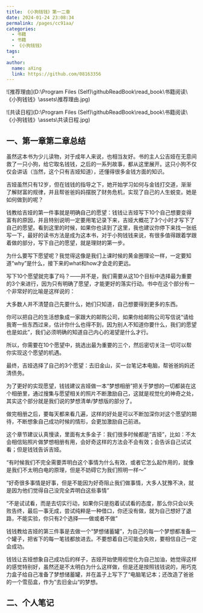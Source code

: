 ```yaml
---
title: 《小狗钱钱》第一二章
date: 2024-01-24 23:08:34
permalink: /pages/cc91aa/
categories:
  - 书籍
  - 书籍
  - 《小狗钱钱》
tags:
  - 
author: 
  name: aXing
  link: https://github.com/08163356
---
```





![推荐理由](D:\Program Files (Self)\githubReadBook\read_book\书籍阅读\《小狗钱钱》\assets\推荐理由.jpg)

![共读日程](D:\Program Files (Self)\githubReadBook\read_book\书籍阅读\《小狗钱钱》\assets\共读日程.jpg)

## 一、第一章第二章总结

虽然这本书为少儿读物，对于成年人来说，也相当友好。书的主人公吉娅在无意间救了一只小狗，给它取名钱钱，之后的一系列故事，都从这里展开。这只小狗不仅仅会讲话（当然，这个只有吉娅知道），还懂得很多金钱方面的知识。

吉娅虽然只有12岁，但在钱钱的指导之下，她开始学习如何与金钱打交道，渐渐了解财富的规律，并且帮爸爸妈妈摆脱了财务危机，实现了自己的人生蜕变。她是如何做到的呢？

钱教给吉娅的第一件事就是明确自己的愿望：钱钱让吉娅写下10个自己想要变得富有的原因，并且特别说明一定要用笔记录下来，吉娅大概花了3个小时才写下了自己的愿望。看到这里的时候，如果你也读到了这里，我也建议你停下来找一张纸写一下，最好的读书方法是成为这本书，对于小狗钱钱来说，有很多值得跟着学跟着做的部分，写下自己的愿望，就是理财的第一步。

为什么要写下愿望呢？我觉得这像是我们上课时候的黄金圈理论一样，一定要知道“why”是什么，接下来的what和how才会走的更远。

写下10个愿望就完事了吗？——并不是，我们需要从这10个目标中选择最为重要的3个来进行，因为只有明确了愿望，才能更好的落实行动。书中在这个部分有一个非常好的比喻是这样说的：

大多数人并不清楚自己先要什么，她们只知道，自己想要得到更多的东西。

你可以把自己的生活想象成一家跟大的邮购公司，如果你给邮购公司写信说“请给我寄一些东西过来，估计你什么也得不到，因为别人不知道你要什么，我们的愿望也是如此”，我们必须明确的知道自己内心的渴望是什么才行。

所以，你需要在10个愿望中，挑选出最为重要的三个，然后密切关注一切可以帮你实现这个愿望的机遇。



最终，吉娅选择了自己的3个愿望：去旧金山，买一台笔记本电脑，帮爸爸妈妈还清债务。

为了更好的实现愿望，钱钱建议吉娅做一本“梦想相册”把关于梦想的一切都装在这个相册里，通过搜集与愿望相关的照片不断激励自己，这就是视觉化的神奇之处，其实这个部分就是我们说的梦想清单/梦想版的部分了。

做完相册之后，要每天都来看几遍，这样的好处是可以不断加深你对这个愿望的期待，不断想象自己成功时候的情形，会更加激励自己前进。

这个章节建议认真慢读，里面有太多金子：我们很多时候都是“吉娅”，比如：不太会相信贴照片做梦想相册有用，会好奇这样的方法会不会有效；会告诉自己试试看；但是钱钱告诉吉娅。

“有时候我们不完全需要弄明白这个事情为什么有效，或者它怎么起作用的，就像是我们不太明白电的原理，但是不妨碍它为我们照明一样～”

“好奇很多事情是好事，但是不能因为好奇阻止我们做事情，大多人犹豫不决，就是因为他们觉得自己没完全弄明白这些事情”

“不是试试看，而是去切实行动，如果你只是抱着试试看的态度，那么你只会以失败告终，最后一事无成，尝试纯粹是一种借口，你还没有做，就为自己想好了退路，不能实验，你只有2个选择——做或者不做”

钱钱教给吉娅的第三件事是去做一个“梦想储蓄罐”，为自己的每一个梦想都准备一个罐子，把省下的每一笔钱都放进去。不要想着自己可能会失败，要相信自己一定会成功。

钱钱让吉娅想象自己成功后的样子，吉娅开始使用视觉化为自己加油，她觉得这样的感觉特别好，虽然还是不太明白为什么这样做，但是还是按照钱钱说的，用巧克力盒子给自己准备了梦想储蓄罐，并在盖子上写下了“电脑笔记本；还改造了爸爸的一个雪茄盒，作为”去旧金山“的梦想。

## 二、个人笔记

